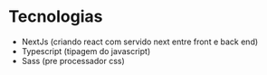 # Tecnologias

- NextJs  (criando react com servido next entre front e back end)
- Typescript (tipagem do javascript)
- Sass  (pre processador css)
